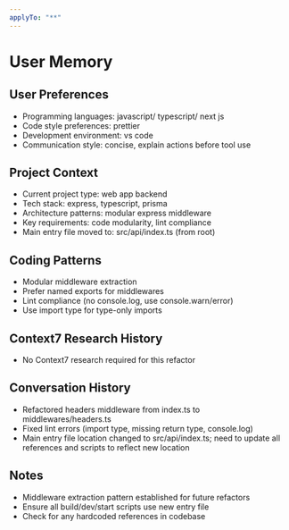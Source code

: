 ```yaml
---
applyTo: "**"
---
```


# User Memory

## User Preferences

- Programming languages: javascript/ typescript/ next js
- Code style preferences: prettier
- Development environment: vs code
- Communication style: concise, explain actions before tool use

## Project Context

- Current project type: web app backend
- Tech stack: express, typescript, prisma
- Architecture patterns: modular express middleware
- Key requirements: code modularity, lint compliance
- Main entry file moved to: src/api/index.ts (from root)

## Coding Patterns

- Modular middleware extraction
- Prefer named exports for middlewares
- Lint compliance (no console.log, use console.warn/error)
- Use import type for type-only imports

## Context7 Research History

- No Context7 research required for this refactor

## Conversation History

- Refactored headers middleware from index.ts to middlewares/headers.ts
- Fixed lint errors (import type, missing return type, console.log)
- Main entry file location changed to src/api/index.ts; need to update all references and scripts to reflect new location

## Notes

- Middleware extraction pattern established for future refactors
- Ensure all build/dev/start scripts use new entry file
- Check for any hardcoded references in codebase
